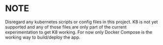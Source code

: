 # NOTE

Disregard any kubernetes scripts or config files in this project. K8 is not yet supported and any of those files are only part of the current experimentation to get K8 working. For now only Docker Compose is the working way to build/deploy the app.
